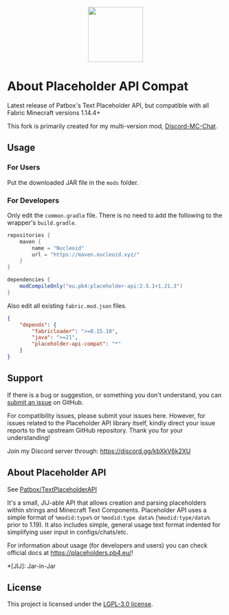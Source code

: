<p align="center">
<img width=128 src="https://cdn.jsdelivr.net/gh/Xujiayao/TextPlaceholderAPI-Compat@master/icon.png">
</p>

# About Placeholder API Compat

Latest release of Patbox's Text Placeholder API, but compatible with all Fabric Minecraft versions 1.14.4+

This fork is primarily created for my multi-version mod, [Discord-MC-Chat](https://github.com/Xujiayao/Discord-MC-Chat).

## Usage

### For Users

Put the downloaded JAR file in the `mods` folder.

### For Developers

Only edit the `common.gradle` file. There is no need to add the following to the wrapper's `build.gradle`.

```groovy
repositories {
	maven {
		name = "Nucleoid"
		url = "https://maven.nucleoid.xyz/"
	}
}

dependencies {
	modCompileOnly("eu.pb4:placeholder-api:2.5.1+1.21.3")
}
```

Also edit all existing `fabric.mod.json` files.

```json
{
	"depends": {
		"fabricloader": ">=0.15.10",
		"java": ">=21",
		"placeholder-api-compat": "*"
	}
}
```

## Support

If there is a bug or suggestion, or something you don't understand, you can [submit an issue](https://github.com/Xujiayao/TextPlaceholderAPI-Compat/issues/new/choose) on GitHub.

For compatibility issues, please submit your issues here. However, for issues related to the Placeholder API library itself, kindly direct your issue reports to the upstream GitHub repository. Thank you for your understanding!

Join my Discord server through: https://discord.gg/kbXkV6k2XU

## About Placeholder API

See [Patbox/TextPlaceholderAPI](https://github.com/Patbox/TextPlaceholderAPI)

It's a small, JIJ-able API that allows creation and parsing placeholders within strings and Minecraft Text Components.
Placeholder API uses a simple format of `%modid:type%` or `%modid:type data%` (`%modid:type/data%` prior to 1.19).
It also includes simple, general usage text format indented for simplifying user input in configs/chats/etc.

For information about usage (for developers and users) you can check official docs at https://placeholders.pb4.eu/!

\*[JIJ]: Jar-in-Jar

## License

This project is licensed under the [LGPL-3.0 license](https://github.com/Xujiayao/TextPlaceholderAPI-Compat/blob/master/LICENSE).